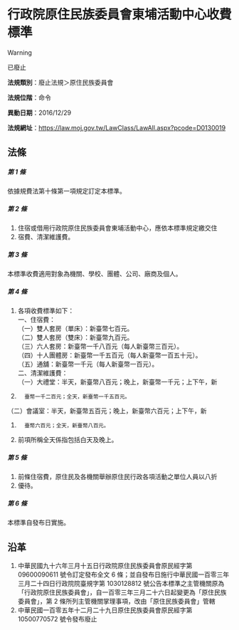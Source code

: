 # 行政院原住民族委員會東埔活動中心收費標準


> [!WARNING]
> 已廢止


**法規類別**：廢止法規＞原住民族委員會

**法規位階**：命令

**異動日期**：2016/12/29  

**法規網址**：https://law.moj.gov.tw/LawClass/LawAll.aspx?pcode=D0130019



## 法條
##### 第 1 條
依據規費法第十條第一項規定訂定本標準。

##### 第 2 條
1. 住宿或借用行政院原住民族委員會東埔活動中心，應依本標準規定繳交住
1. 宿費、清潔維護費。

##### 第 3 條
本標準收費適用對象為機關、學校、團體、公司、廠商及個人。

##### 第 4 條
1. 各項收費標準如下：  
一、住宿費：  
（一）雙人套房（單床）：新臺幣七百元。  
（二）雙人套房（雙床）：新臺幣九百元。   
（三）六人套房：新臺幣一千八百元（每人新臺幣三百元）。   
（四）十人團體房：新臺幣一千五百元（每人新臺幣一百五十元）。   
（五）通舖：新臺幣一千元（每人新臺幣一百元）。   
二、清潔維護費：  
（一）大禮堂：半天，新臺幣八百元；晚上，新臺幣一千元；上下午，新
1.       臺幣一千二百元；全天，新臺幣一千五百元。  
（二）會議室：半天，新臺幣五百元；晚上，新臺幣六百元；上下午，新
1.       臺幣六百元；全天，新臺幣八百元。
1. 前項所稱全天係指包括白天及晚上。

##### 第 5 條
1. 前條住宿費，原住民及各機關舉辦原住民行政各項活動之單位人員以八折
1. 優待。

##### 第 6 條
本標準自發布日實施。

## 沿革
1. 中華民國九十六年三月十五日行政院原住民族委員會原民經字第 09600090611  號令訂定發布全文 6  條；並自發布日施行中華民國一百零三年三月二十四日行政院院臺規字第 1030128812 號公告本標準之主管機關原為「行政院原住民族委員會」，自一百零三年三月二十六日起變更為「原住民族委員會」，第 2  條所列主管機關掌理事項，改由「原住民族委員會」管轄
1. 中華民國一百零五年十二月二十九日原住民族委員會原民經字第 10500770572  號令發布廢止
